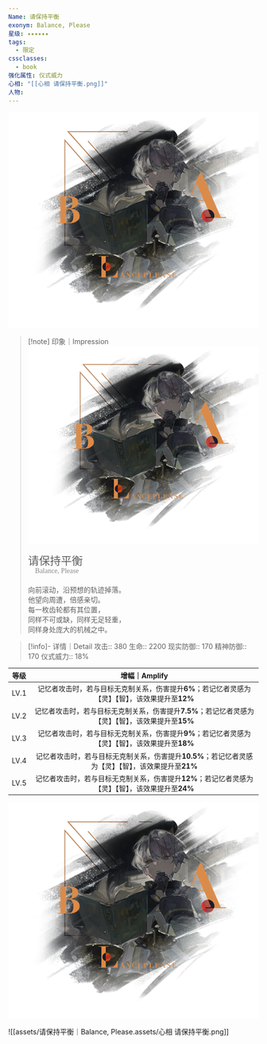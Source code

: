 ```yaml
---
Name: 请保持平衡
exonym: Balance, Please
星级: ✦✦✦✦✦✦
tags:
  - 限定
cssclasses:
  - book
强化属性: 仪式威力
心相: "[[心相 请保持平衡.png]]"
人物:
---
```

![cover](assets/请保持平衡｜Balance,%20Please.assets/心相%20请保持平衡.png)
> [!note] 印象｜Impression
> ![心相|inlL|300](assets/请保持平衡｜Balance,%20Please.assets/心相%20请保持平衡.png)
> <p style="font-family: '家族宋', sans-serif; font-size: 22px; line-height: 0.75; text-indent: 0;">请保持平衡<br><span style="font-family: serif; font-size: 14px; color: #888888;">　Balance, Please</span></p>
> 
> 向前滚动，沿预想的轨迹掉落。  
> 他望向周遭，倍感亲切。  
> 每一枚齿轮都有其位置，  
> 同样不可或缺，同样无足轻重，  
> 同样身处庞大的机械之中。

> [!info]- 详情｜Detail
> 攻击:: 380
> 生命:: 2200
> 现实防御:: 170
> 精神防御:: 170
> 仪式威力:: 18%

|  等级  |                         增幅｜Amplify                         |
| :--: | :--------------------------------------------------------: |
| LV.1 |  记忆者攻击时，若与目标无克制关系，伤害提升**6%**；若记忆者灵感为【灵】【智】，该效果提升至**12%**   |
| LV.2 | 记忆者攻击时，若与目标无克制关系，伤害提升**7.5%**；若记忆者灵感为【灵】【智】，该效果提升至**15%**  |
| LV.3 |  记忆者攻击时，若与目标无克制关系，伤害提升**9%**；若记忆者灵感为【灵】【智】，该效果提升至**18%**   |
| LV.4 | 记忆者攻击时，若与目标无克制关系，伤害提升**10.5%**；若记忆者灵感为【灵】【智】，该效果提升至**21%** |
| LV.5 |  记忆者攻击时，若与目标无克制关系，伤害提升**12%**；若记忆者灵感为【灵】【智】，该效果提升至**24%**  |
![](assets/请保持平衡｜Balance,%20Please.assets/心相%20请保持平衡.png)

![[assets/请保持平衡｜Balance, Please.assets/心相 请保持平衡.png]]